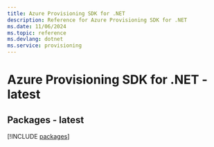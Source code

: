 ```yaml
---
title: Azure Provisioning SDK for .NET
description: Reference for Azure Provisioning SDK for .NET
ms.date: 11/06/2024
ms.topic: reference
ms.devlang: dotnet
ms.service: provisioning
---
```

# Azure Provisioning SDK for .NET - latest
## Packages - latest
[!INCLUDE [packages](provisioning-index.md)]